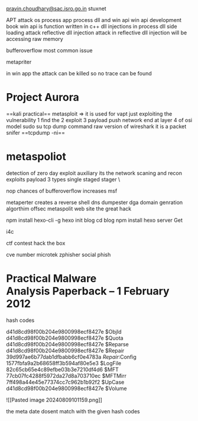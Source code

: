 

pravin.choudhary@sac.isro.go.in
stuxnet


APT attack 
os process
app process
dll and win api 
win api development book
win api is function written in c++
dll injections in process
dll side loading attack 
reflective dll injection attack 
in reflective dll injection will be accessing raw memory

bufferoverflow most common issue 

metapriter 

in win app the attack can be killed so no trace can be found 
# Project Aurora


==kali practical== 
metasploit => it is used for vapt 
just exploiting the vulnerability
1 find the 
2 exploit
3 payload push 
 network end at layer 4 of osi model 
 sudo su 
 tcp dump command  raw version of wireshark  it is a packet snifer 
 ==tcpdump -ni== 

metaspoliot
=
detection of zero day exploit
auxiliary its the network scaning and recon
exploits
payload
3 types 
 single 
 staged 
 stager \


nop
chances of bufferoverflow increases
msf


metaperter creates a reverse shell 
dns dumpester 
dga  domain genration algorthim
offsec metaspolit web site
the great hack 




npm install hexo-cli -g
hexo init blog
cd blog
npm install
hexo server
Get

i4c


ctf contest
hack the box 



cve number 
 microtek
 zphisher 
 social phish 
 # Practical Malware Analysis Paperback – 1 February 2012


hash codes 

d41d8cd98f00b204e9800998ecf8427e	$ObjId
d41d8cd98f00b204e9800998ecf8427e	$Quota
d41d8cd98f00b204e9800998ecf8427e	$Reparse
d41d8cd98f00b204e9800998ecf8427e	$Repair
39d997ae6b77dab1dfbabb6cf0e4783a	$Repair:$Config
1577fbfa9a2b68658ff3b594af80e5e3	$LogFile
82c65cb65e4c89efbe03b3e7210df4d6	$MFT
77cb07fc4288f5972da27d8a703710ec	$MFTMirr
7ff498a44e45e77374cc7c962b1b92f2	$UpCase
d41d8cd98f00b204e9800998ecf8427e	$Volume

![[Pasted image 20240809101159.png]]

the meta date dosent match with the given hash codes 
